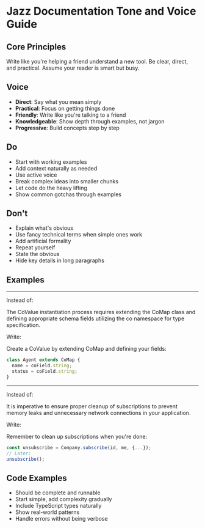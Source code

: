 # Jazz Documentation Tone and Voice Guide

## Core Principles

Write like you're helping a friend understand a new tool. Be clear, direct, and practical. Assume your reader is smart but busy.

## Voice

- **Direct**: Say what you mean simply
- **Practical**: Focus on getting things done
- **Friendly**: Write like you're talking to a friend
- **Knowledgeable**: Show depth through examples, not jargon
- **Progressive**: Build concepts step by step

## Do

- Start with working examples
- Add context naturally as needed
- Use active voice
- Break complex ideas into smaller chunks
- Let code do the heavy lifting
- Show common gotchas through examples

## Don't

- Explain what's obvious
- Use fancy technical terms when simple ones work
- Add artificial formality
- Repeat yourself
- State the obvious
- Hide key details in long paragraphs

## Examples

---

Instead of:

The CoValue instantiation process requires extending the CoMap class and defining appropriate schema fields utilizing the co namespace for type specification.

Write:

Create a CoValue by extending CoMap and defining your fields:

```ts
class Agent extends CoMap {
  name = coField.string;
  status = coField.string;
}
```

---

Instead of:

It is imperative to ensure proper cleanup of subscriptions to prevent memory leaks and unnecessary network connections in your application.

Write:

Remember to clean up subscriptions when you're done:

```ts
const unsubscribe = Company.subscribe(id, me, {...});
// Later:
unsubscribe();
```

## Code Examples

- Should be complete and runnable
- Start simple, add complexity gradually
- Include TypeScript types naturally
- Show real-world patterns
- Handle errors without being verbose
